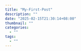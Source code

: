 ```yaml
---
title: "My-First-Post"
description: ""
date: "2025-02-15T21:30:14+08:00"
thumbnail: ""
categories:
  - ""
tags:
  - ""
---
```


